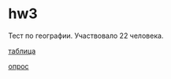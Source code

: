 # hw3
Тест по географии. Участвовало 22 человека. 

[таблица](https://docs.google.com/spreadsheets/d/1yWfDho5bi0uVoRageszfvKTpFE2y3hVe5Du4YJILxuE/edit#gid=255747070)

[опрос](https://docs.google.com/forms/d/1G6ZEyN7imwleCk1HA78bVO-DwOZkw4UY6q-HZi6GoD0/edit)
